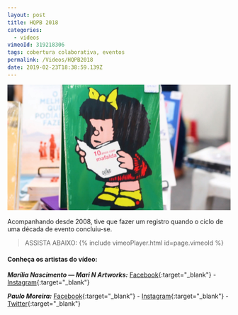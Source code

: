```yaml
---
layout: post
title: HQPB 2018
categories:
  - videos
vimeoId: 319218306
tags: cobertura colaborativa, eventos
permalink: /Videos/HQPB2018
date: 2019-02-23T18:38:59.139Z
---
```

![Capa do artigo com uma imagem do livro "10 anos com Mafalda" do Quinho](/images/uploads/chrome_7fmgqhpsob.jpg)

Acompanhando desde 2008, tive que fazer um registro quando o ciclo de uma década de evento concluiu-se. 

> ASSISTA ABAIXO:
{% include vimeoPlayer.html id=page.vimeoId %}

#### Conheça os artistas do vídeo:

***Marília Nascimento — Mari N Artworks:*** [Facebook](https://www.facebook.com/MarinArtworks/){:target="_blank"} - [Instagram](https://www.instagram.com/mari_nartworks/){:target="_blank"}

***Paulo Moreira:*** [Facebook](https://www.facebook.com/paulomoreirap/){:target="_blank"} - [Instagram](https://www.instagram.com/paulomoreirap/){:target="_blank"} - [Twitter](http://twitter.com/paulomoreria/){:target="_blank"}